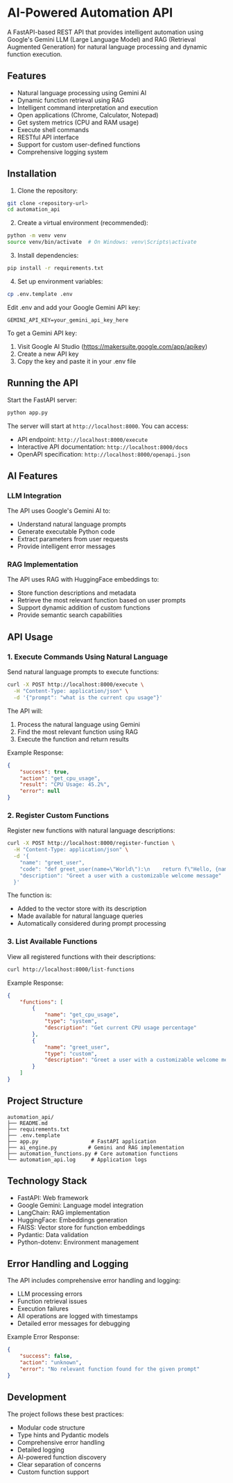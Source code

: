 # AI-Powered Automation API

A FastAPI-based REST API that provides intelligent automation using Google's Gemini LLM (Large Language Model) and RAG (Retrieval Augmented Generation) for natural language processing and dynamic function execution.

## Features

- Natural language processing using Gemini AI
- Dynamic function retrieval using RAG
- Intelligent command interpretation and execution
- Open applications (Chrome, Calculator, Notepad)
- Get system metrics (CPU and RAM usage)
- Execute shell commands
- RESTful API interface
- Support for custom user-defined functions
- Comprehensive logging system

## Installation

1. Clone the repository:
```bash
git clone <repository-url>
cd automation_api
```

2. Create a virtual environment (recommended):
```bash
python -m venv venv
source venv/bin/activate  # On Windows: venv\Scripts\activate
```

3. Install dependencies:
```bash
pip install -r requirements.txt
```

4. Set up environment variables:
```bash
cp .env.template .env
```
Edit .env and add your Google Gemini API key:
```
GEMINI_API_KEY=your_gemini_api_key_here
```

To get a Gemini API key:
1. Visit Google AI Studio (https://makersuite.google.com/app/apikey)
2. Create a new API key
3. Copy the key and paste it in your .env file

## Running the API

Start the FastAPI server:
```bash
python app.py
```

The server will start at `http://localhost:8000`. You can access:
- API endpoint: `http://localhost:8000/execute`
- Interactive API documentation: `http://localhost:8000/docs`
- OpenAPI specification: `http://localhost:8000/openapi.json`

## AI Features

### LLM Integration
The API uses Google's Gemini AI to:
- Understand natural language prompts
- Generate executable Python code
- Extract parameters from user requests
- Provide intelligent error messages

### RAG Implementation
The API uses RAG with HuggingFace embeddings to:
- Store function descriptions and metadata
- Retrieve the most relevant function based on user prompts
- Support dynamic addition of custom functions
- Provide semantic search capabilities

## API Usage

### 1. Execute Commands Using Natural Language

Send natural language prompts to execute functions:

```bash
curl -X POST http://localhost:8000/execute \
  -H "Content-Type: application/json" \
  -d '{"prompt": "what is the current cpu usage"}'
```

The API will:
1. Process the natural language using Gemini
2. Find the most relevant function using RAG
3. Execute the function and return results

Example Response:
```json
{
    "success": true,
    "action": "get_cpu_usage",
    "result": "CPU Usage: 45.2%",
    "error": null
}
```

### 2. Register Custom Functions

Register new functions with natural language descriptions:

```bash
curl -X POST http://localhost:8000/register-function \
  -H "Content-Type: application/json" \
  -d '{
    "name": "greet_user",
    "code": "def greet_user(name=\"World\"):\n    return f\"Hello, {name}!\"",
    "description": "Greet a user with a customizable welcome message"
  }'
```

The function is:
- Added to the vector store with its description
- Made available for natural language queries
- Automatically considered during prompt processing

### 3. List Available Functions

View all registered functions with their descriptions:

```bash
curl http://localhost:8000/list-functions
```

Example Response:
```json
{
    "functions": [
        {
            "name": "get_cpu_usage",
            "type": "system",
            "description": "Get current CPU usage percentage"
        },
        {
            "name": "greet_user",
            "type": "custom",
            "description": "Greet a user with a customizable welcome message"
        }
    ]
}
```

## Project Structure

```
automation_api/
├── README.md
├── requirements.txt
├── .env.template
├── app.py                 # FastAPI application
├── ai_engine.py          # Gemini and RAG implementation
├── automation_functions.py # Core automation functions
└── automation_api.log     # Application logs
```

## Technology Stack

- FastAPI: Web framework
- Google Gemini: Language model integration
- LangChain: RAG implementation
- HuggingFace: Embeddings generation
- FAISS: Vector store for function embeddings
- Pydantic: Data validation
- Python-dotenv: Environment management

## Error Handling and Logging

The API includes comprehensive error handling and logging:
- LLM processing errors
- Function retrieval issues
- Execution failures
- All operations are logged with timestamps
- Detailed error messages for debugging

Example Error Response:
```json
{
    "success": false,
    "action": "unknown",
    "error": "No relevant function found for the given prompt"
}
```

## Development

The project follows these best practices:
- Modular code structure
- Type hints and Pydantic models
- Comprehensive error handling
- Detailed logging
- AI-powered function discovery
- Clear separation of concerns
- Custom function support